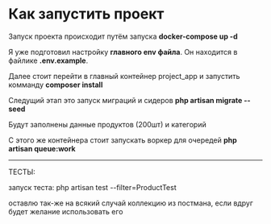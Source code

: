 <h1>Как запустить проект</h1>
<p>Запуск проекта происходит путём запуска <b>docker-compose up -d</b></p>
<p>Я уже подготовил настройку <b>главного env файла</b>. Он находится в файлике <b>.env.example</b>.</p>
<p>Далее стоит перейти в главный контейнер project_app и запустить комманду <b>composer install</b> </p>
<p>Следущий этап это запуск миграций и сидеров <b>php artisan migrate --seed</b></p>
<p>Будут заполнены данные продуктов (200шт) и категорий</p>
<p>С этого же контейнера стоит запускать воркер для очередей <b>php artisan queue:work</b></p>
<hr>
<p>ТЕСТЫ:</p>
<p>запуск теста:  php artisan test --filter=ProductTest</p>
оставлю так-же на всякий случай коллекцию из постмана, если вдруг будет желание использовать его
